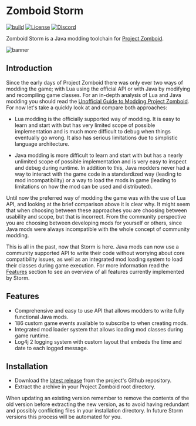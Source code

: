 # Zomboid Storm

[![build](https://github.com/pzstorm/storm/actions/workflows/java-ci.yaml/badge.svg?branch=dev)](https://github.com/pzstorm/storm/actions/workflows/java-ci.yaml) [![License](https://img.shields.io/github/license/pzstorm/storm?logo=gnu)](https://www.gnu.org/licenses/) [![Discord](https://img.shields.io/discord/823907021178798150?color=7289DA&label=discord&logo=discord&logoColor=white)](https://discord.gg/ZCmg9VsvSW)

Zomboid Storm is a Java modding toolchain for [Project Zomboid](https://projectzomboid.com/blog/).

![banner](https://raw.githubusercontent.com/pzstorm/storm/gh-pages/images/storm-banner.png)

## Introduction

Since the early days of Project Zomboid there was only ever two ways of modding the game; with Lua using the official API or with Java by modifying and recompiling game classes. For an in-depth analysis of Lua and Java modding you should read the [Unofficial Guide to Modding Project Zomboid](https://github.com/cocolabs/pz-modding-guide#writing-code). For now let's take a quickly look at and compare both approaches:

- Lua modding is the officially supported way of modding. It is easy to learn and start with but has very limited scope of possible implementation and is much more difficult to debug when things eventually go wrong. It also has serious limitations due to simplistic language architecture. 

- Java modding is more difficult to learn and start with but has a nearly unlimited scope of possible implementation and is very easy to inspect and debug during runtime. In addition to this, Java modders never had a way to interact with the game code in a standardized way (leading to mod incompatibility) or a way to load the mods in game (leading to limitations on how the mod can be used and distributed).

Until now the preferred way of modding the game was with the use of Lua API, and looking at the brief comparison above it is clear why. It might seem that when choosing between these approaches you are choosing between usability and scope, but that is incorrect. From the community perspective you are choosing between developing mods for yourself or others, since Java mods were always incompatible with the whole concept of community modding.

This is all in the past, now that Storm is here. Java mods can now use a community supported API to write their code without worrying about core compatibility issues, as well as an integrated mod loading system to load their classes during game execution. For more information read the [Features](#features) section to see an overview of all features currently implemented by Storm.

## Features

- Comprehensive and easy to use API that allows modders to write fully functional Java mods.
- 186 custom game events available to subscribe to when creating mods.
- Integrated mod loader system that allows loading mod classes during game runtime.
- Log4j 2 logging system with custom layout that embeds the time and date to each logged message.

## Installation

- Download the [latest release](https://github.com/pzstorm/storm/releases/latest) from the project's Github repository.
- Extract the archive in your Project Zomboid root directory.

When updating an existing version remember to remove the contents of the old version before extracting the new version, as to avoid having redundant and possibly conflicting files in your installation directory. In future Storm versions this process will be automated for you.

